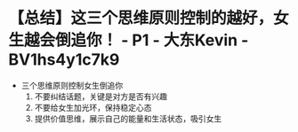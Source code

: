 # 【总结】这三个思维原则控制的越好，女生越会倒追你！ - P1 - 大东Kevin - BV1hs4y1c7k9

-   三个思维原则控制女生倒追你
    1.  不要纠结话题，关键是对方是否有兴趣
    2.  不要给女生加光环，保持稳定心态
    3.  提供价值思维，展示自己的能量和生活状态，吸引女生